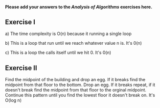 #### Please add your answers to the ***Analysis of  Algorithms*** exercises here.

## Exercise I

a)
The time complexity is O(n) because it running a single loop

b)
This is a loop that run until we reach whatever value n is. It's 0(n)

c)
This is a loop the calls itself until we hit 0. It's 0(n)
## Exercise II

Find the midpoint of the building and drop an egg. If it breaks find the midpoint from that floor to the bottom. Drop an egg. If it breaks repeat, if it doesn't break find the midpoint from that floor to the orginal midpoint. Continue this pattern until you find the lowest floor it doesn't break on. It's O(log n)